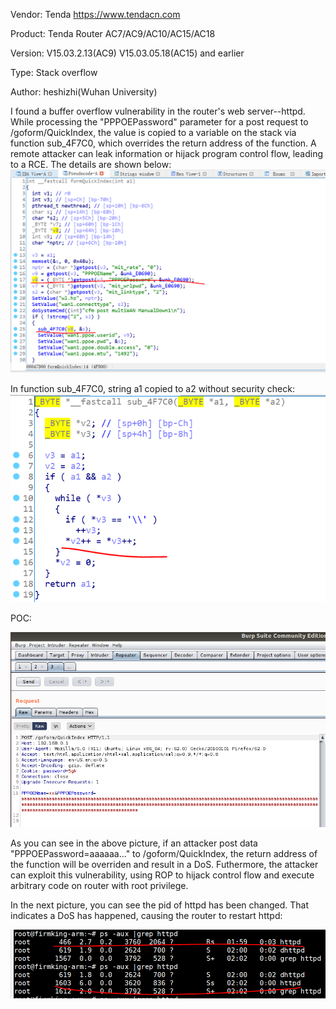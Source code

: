 Vendor: Tenda https://www.tendacn.com

Product: Tenda Router AC7/AC9/AC10/AC15/AC18

Version: V15.03.2.13(AC9)  V15.03.05.18(AC15) and earlier

Type: Stack overflow

Author: heshizhi(Wuhan University)

I found a buffer overflow vulnerability in the router's web server--httpd. While processing the "PPPOEPassword" parameter for a post request to /goform/QuickIndex, the value is copied to a variable on the stack via function sub_4F7C0, which overrides the return address of the function. A remote attacker can leak information or hijack program control flow, leading to a RCE.
The details are shown below: 
![image](https://github.com/pwnninja/tenda/blob/main/images/formQuickIndexStackoverflow1.png)

In function sub_4F7C0, string a1 copied to a2 without security check:
![image](https://github.com/pwnninja/tenda/blob/main/images/formQuickIndexStackoverflow2.png)

POC:

![image](https://github.com/pwnninja/tenda/blob/main/images/formQuickIndexStackoverflow3.png)

As you can see in the above picture, if an attacker post data "PPPOEPassword=aaaaaa..." to /goform/QuickIndex, the return address of the function will be overriden and result in a DoS. Futhermore, the attacker can exploit this vulnerability, using ROP to hijack control flow and execute arbitrary code on router with root privilege.

In the next picture, you can see the pid of httpd has been changed. That indicates a DoS has happened, causing the router to restart httpd:

![image](https://github.com/pwnninja/tenda/blob/main/images/formQuickIndexStackoverflow4.png)
